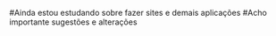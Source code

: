 #Ainda estou estudando sobre fazer sites e demais aplicações
#Acho importante sugestões e alterações
